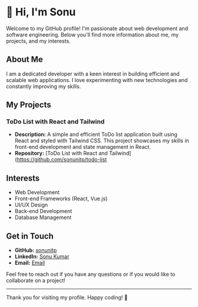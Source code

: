 # 👋 Hi, I'm Sonu

Welcome to my GitHub profile! I'm passionate about web development and software engineering. Below you'll find more information about me, my projects, and my interests.

## About Me

I am a dedicated developer with a keen interest in building efficient and scalable web applications. I love experimenting with new technologies and constantly improving my skills.

## My Projects

### ToDo List with React and Tailwind
- **Description:** A simple and efficient ToDo list application built using React and styled with Tailwind CSS. This project showcases my skills in front-end development and state management in React.
- **Repository:** [ToDo List with React and Tailwind](https://github.com/sonunitp/todo-list

## Interests

- Web Development
- Front-end Frameworks (React, Vue.js)
- UI/UX Design
- Back-end Development
- Database Management

## Get in Touch

- **GitHub:** [sonunitp](https://github.com/sonunitp)
- **LinkedIn:** [Sonu Kumar](https://linkedin.com/in/sonu-kumar-b9651624b)
- **Email:** [Email](mailto:sonu7110075@gmail.com)

Feel free to reach out if you have any questions or if you would like to collaborate on a project!

---

Thank you for visiting my profile. Happy coding! 🚀
